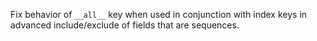 Fix behavior of `__all__` key when used in conjunction with index keys in advanced include/exclude of fields that are sequences.
